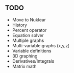 ## TODO

- Move to Nuklear
- History
- Percent operator
- Equation solver
- Multiple graphs
- Multi-variable graphs (x,y,z)
- Variable definitions
- 3D graphing
- Derivatives/Integrals
- Matrix math